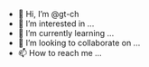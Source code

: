 - 👋 Hi, I’m @gt-ch
- 👀 I’m interested in ...
- 🌱 I’m currently learning ...
- 💞️ I’m looking to collaborate on ...
- 📫 How to reach me ...

<!---
gt-ch/gt-ch is a ✨ special ✨ repository because its `README.md` (this file) appears on your GitHub profile.
You can click the Preview link to take a look at your changes.
--->
